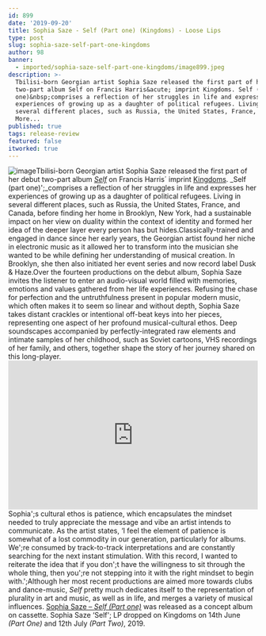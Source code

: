 ```yaml
---
id: 899
date: '2019-09-20'
title: Sophia Saze - Self (Part one) (Kingdoms) - Loose Lips
type: post
slug: sophia-saze-self-part-one-kingdoms
author: 98
banner:
  - imported/sophia-saze-self-part-one-kingdoms/image899.jpeg
description: >-
  Tbilisi-born Georgian artist Sophia Saze released the first part of her debut
  two-part album Self on Francis Harris&acute; imprint Kingdoms. Self (part
  one)&nbsp;comprises a reflection of her struggles in life and expresses her
  experiences of growing up as a daughter of political refugees. Living in
  several different places, such as Russia, the United States, France, [...]Read
  More...
published: true
tags: release-review
featured: false
itworked: true
---
```

![image](../imported/sophia-saze-self-part-one-kingdoms/image899.jpeg)Tbilisi-born Georgian artist Sophia Saze released the first part of her debut two-part album [_Self_](https://sophiasaze.bandcamp.com/album/self-part-1) on Francis Harris´ imprint [Kingdoms](https://kingdomsbk.bandcamp.com/). _Self (part one)';_comprises a reflection of her struggles in life and expresses her experiences of growing up as a daughter of political refugees. Living in several different places, such as Russia, the United States, France, and Canada, before finding her home in Brooklyn, New York, had a sustainable impact on her view on duality within the context of identity and formed her idea of the deeper layer every person has but hides.Classically-trained and engaged in dance since her early years, the Georgian artist found her niche in electronic music as it allowed her to transform into the musician she wanted to be while defining her understanding of musical creation. In Brooklyn, she then also initiated her event series and now record label Dusk & Haze.Over the fourteen productions on the debut album, Sophia Saze invites the listener to enter an audio-visual world filled with memories, emotions and values gathered from her life experiences. Refusing the chase for perfection and the untruthfulness present in popular modern music, which often makes it to seem so linear and without depth, Sophia Saze takes distant crackles or intentional off-beat keys into her pieces, representing one aspect of her profound musical-cultural ethos. Deep soundscapes accompanied by perfectly-integrated raw elements and intimate samples of her childhood, such as Soviet cartoons, VHS recordings of her family, and others, together shape the story of her journey shared on this long-player.<iframe width='100%' height='300' scrolling='no' frameborder='no' allow='autoplay' src='https://bandcamp.com/EmbeddedPlayer/album=3514537783/size=large/bgcol=ffffff/linkcol=0687f5/tracklist=false/artwork=small/transparent=true/'></iframe>Sophia';s cultural ethos is patience, which encapsulates the mindset needed to truly appreciate the message and vibe an artist intends to communicate. As the artist states, ‘I feel the element of patience is somewhat of a lost commodity in our generation, particularly for albums. We';re consumed by track-to-track interpretations and are constantly searching for the next instant stimulation. With this record, I wanted to reiterate the idea that if you don';t have the willingness to sit through the whole thing, then you';re not stepping into it with the right mindset to begin with.';Although her most recent productions are aimed more towards clubs and dance-music, _Self_ pretty much dedicates itself to the representation of plurality in art and music, as well as in life, and merges a variety of musical influences. [Sophia Saze – _Self_ _(Part one)_](https://sophiasaze.bandcamp.com/album/self-part-1) was released as a concept album on cassette. Sophia Saze ‘Self'; LP dropped on Kingdoms on 14th June _(Part One)_ and 12th July _(Part Two)_, 2019.
